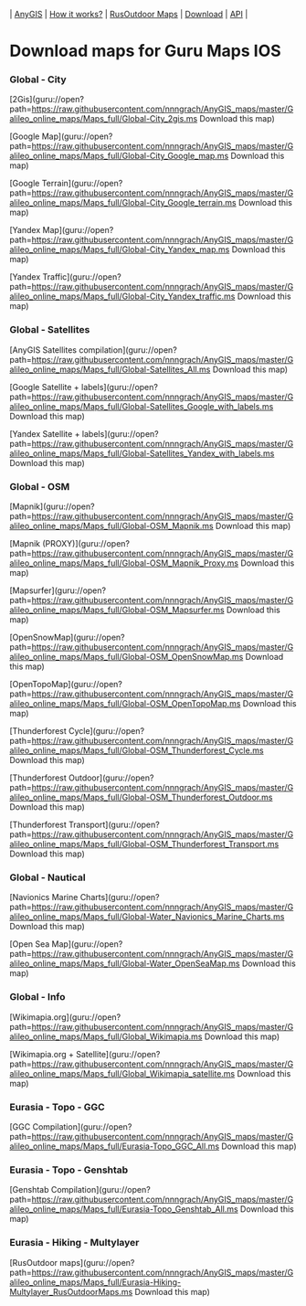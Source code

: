 | [AnyGIS][01] | [How it works?][02] | [RusOutdoor Maps][03] | [Download][04] | [API][05] |


[01]: https://nnngrach.github.io/AnyGIS_maps/index_en
[02]: https://nnngrach.github.io/AnyGIS_maps/Web/Html/Description_en
[03]: https://nnngrach.github.io/AnyGIS_maps/Web/Html/RusOutdoor_en
[04]: https://nnngrach.github.io/AnyGIS_maps/Web/Html/DownloadPage_en
[05]: https://nnngrach.github.io/AnyGIS_maps/Web/Html/Api_en
# Download maps for Guru Maps IOS


### Global - City
[2Gis](guru://open?path=https://raw.githubusercontent.com/nnngrach/AnyGIS_maps/master/Galileo_online_maps/Maps_full/Global-City_2gis.ms Download this map)

[Google Map](guru://open?path=https://raw.githubusercontent.com/nnngrach/AnyGIS_maps/master/Galileo_online_maps/Maps_full/Global-City_Google_map.ms Download this map)

[Google Terrain](guru://open?path=https://raw.githubusercontent.com/nnngrach/AnyGIS_maps/master/Galileo_online_maps/Maps_full/Global-City_Google_terrain.ms Download this map)

[Yandex Map](guru://open?path=https://raw.githubusercontent.com/nnngrach/AnyGIS_maps/master/Galileo_online_maps/Maps_full/Global-City_Yandex_map.ms Download this map)

[Yandex Traffic](guru://open?path=https://raw.githubusercontent.com/nnngrach/AnyGIS_maps/master/Galileo_online_maps/Maps_full/Global-City_Yandex_traffic.ms Download this map)



### Global - Satellites
[AnyGIS Satellites compilation](guru://open?path=https://raw.githubusercontent.com/nnngrach/AnyGIS_maps/master/Galileo_online_maps/Maps_full/Global-Satellites_All.ms Download this map)

[Google Satellite + labels](guru://open?path=https://raw.githubusercontent.com/nnngrach/AnyGIS_maps/master/Galileo_online_maps/Maps_full/Global-Satellites_Google_with_labels.ms Download this map)

[Yandex Satellite + labels](guru://open?path=https://raw.githubusercontent.com/nnngrach/AnyGIS_maps/master/Galileo_online_maps/Maps_full/Global-Satellites_Yandex_with_labels.ms Download this map)



### Global - OSM
[Mapnik](guru://open?path=https://raw.githubusercontent.com/nnngrach/AnyGIS_maps/master/Galileo_online_maps/Maps_full/Global-OSM_Mapnik.ms Download this map)

[Mapnik (PROXY)](guru://open?path=https://raw.githubusercontent.com/nnngrach/AnyGIS_maps/master/Galileo_online_maps/Maps_full/Global-OSM_Mapnik_Proxy.ms Download this map)

[Mapsurfer](guru://open?path=https://raw.githubusercontent.com/nnngrach/AnyGIS_maps/master/Galileo_online_maps/Maps_full/Global-OSM_Mapsurfer.ms Download this map)

[OpenSnowMap](guru://open?path=https://raw.githubusercontent.com/nnngrach/AnyGIS_maps/master/Galileo_online_maps/Maps_full/Global-OSM_OpenSnowMap.ms Download this map)

[OpenTopoMap](guru://open?path=https://raw.githubusercontent.com/nnngrach/AnyGIS_maps/master/Galileo_online_maps/Maps_full/Global-OSM_OpenTopoMap.ms Download this map)

[Thunderforest Cycle](guru://open?path=https://raw.githubusercontent.com/nnngrach/AnyGIS_maps/master/Galileo_online_maps/Maps_full/Global-OSM_Thunderforest_Cycle.ms Download this map)

[Thunderforest Outdoor](guru://open?path=https://raw.githubusercontent.com/nnngrach/AnyGIS_maps/master/Galileo_online_maps/Maps_full/Global-OSM_Thunderforest_Outdoor.ms Download this map)

[Thunderforest Transport](guru://open?path=https://raw.githubusercontent.com/nnngrach/AnyGIS_maps/master/Galileo_online_maps/Maps_full/Global-OSM_Thunderforest_Transport.ms Download this map)



### Global - Nautical
[Navionics Marine Charts](guru://open?path=https://raw.githubusercontent.com/nnngrach/AnyGIS_maps/master/Galileo_online_maps/Maps_full/Global-Water_Navionics_Marine_Charts.ms Download this map)

[Open Sea Map](guru://open?path=https://raw.githubusercontent.com/nnngrach/AnyGIS_maps/master/Galileo_online_maps/Maps_full/Global-Water_OpenSeaMap.ms Download this map)



### Global - Info
[Wikimapia.org](guru://open?path=https://raw.githubusercontent.com/nnngrach/AnyGIS_maps/master/Galileo_online_maps/Maps_full/Global_Wikimapia.ms Download this map)

[Wikimapia.org + Satellite](guru://open?path=https://raw.githubusercontent.com/nnngrach/AnyGIS_maps/master/Galileo_online_maps/Maps_full/Global_Wikimapia_satellite.ms Download this map)



### Eurasia - Topo - GGC
[GGC Compilation](guru://open?path=https://raw.githubusercontent.com/nnngrach/AnyGIS_maps/master/Galileo_online_maps/Maps_full/Eurasia-Topo_GGC_All.ms Download this map)



### Eurasia - Topo - Genshtab
[Genshtab Compilation](guru://open?path=https://raw.githubusercontent.com/nnngrach/AnyGIS_maps/master/Galileo_online_maps/Maps_full/Eurasia-Topo_Genshtab_All.ms Download this map)



### Eurasia - Hiking - Multylayer
[RusOutdoor maps](guru://open?path=https://raw.githubusercontent.com/nnngrach/AnyGIS_maps/master/Galileo_online_maps/Maps_full/Eurasia-Hiking-Multylayer_RusOutdoorMaps.ms Download this map)

